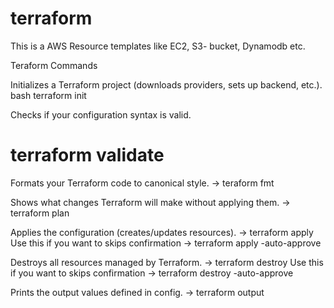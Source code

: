 # terraform
This is a AWS Resource templates like EC2, S3- bucket, Dynamodb etc.

 Teraform Commands

 Initializes a Terraform project (downloads providers, sets up backend, etc.).
  bash  terraform init 

 Checks if your configuration syntax is valid.
  # terraform validate 

 Formats your Terraform code to canonical style.
  -> teraform fmt 

 Shows what changes Terraform will make without applying them.
  -> terraform plan 

 Applies the configuration (creates/updates resources).
  -> terraform apply 
     Use this if you want to skips confirmation 
  -> terraform apply -auto-approve

 Destroys all resources managed by Terraform.
  -> terraform destroy
      Use this if you want to skips confirmation 
  -> terraform destroy -auto-approve

 Prints the output values defined in config.
  -> terraform output

  

